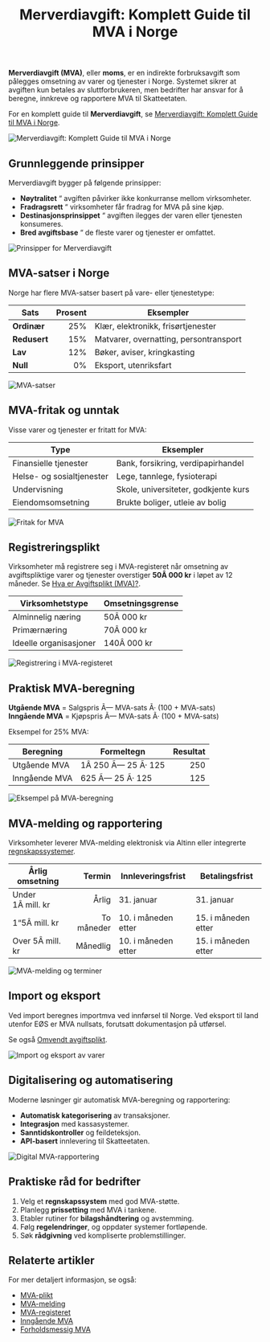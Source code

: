 ﻿---
title: "Merverdiavgift: Komplett Guide til MVA i Norge"
seoTitle: "Merverdiavgift: Komplett Guide til MVA i Norge"
meta_description: '**Merverdiavgift (MVA)**, eller **moms**, er en indirekte forbruksavgift som pålegges omsetning av varer og tjenester i Norge. Systemet sikrer at avgiften kun ...'
slug: merverdiavgift
type: blog
layout: pages/single
---

**Merverdiavgift (MVA)**, eller **moms**, er en indirekte forbruksavgift som pålegges omsetning av varer og tjenester i Norge. Systemet sikrer at avgiften kun betales av sluttforbrukeren, men bedrifter har ansvar for å beregne, innkreve og rapportere MVA til Skatteetaten.

For en komplett guide til **Merverdiavgift**, se [Merverdiavgift: Komplett Guide til MVA i Norge](/blogs/regnskap/merverdiavgift "Merverdiavgift: Komplett Guide til MVA i Norge").

![Merverdiavgift: Komplett Guide til MVA i Norge](merverdiavgift-image.svg)

## Grunnleggende prinsipper

Merverdiavgift bygger på følgende prinsipper:

* **Nøytralitet** “ avgiften påvirker ikke konkurranse mellom virksomheter.
* **Fradragsrett** “ virksomheter får fradrag for MVA på sine kjøp.
* **Destinasjonsprinsippet** “ avgiften ilegges der varen eller tjenesten konsumeres.
* **Bred avgiftsbase** “ de fleste varer og tjenester er omfattet.

![Prinsipper for Merverdiavgift](merverdiavgift-prinsipper.svg)

## MVA-satser i Norge

Norge har flere MVA-satser basert på vare- eller tjenestetype:

| Sats       | Prosent | Eksempler                                   |
|------------|--------:|---------------------------------------------|
| **Ordinær**|     25% | Klær, elektronikk, frisørtjenester           |
| **Redusert**|    15% | Matvarer, overnatting, persontransport       |
| **Lav**    |     12% | Bøker, aviser, kringkasting                  |
| **Null**   |      0% | Eksport, utenriksfart                        |

![MVA-satser](merverdiavgift-satser.svg)

## MVA-fritak og unntak

Visse varer og tjenester er fritatt for MVA:

| Type                   | Eksempler                             |
|------------------------|---------------------------------------|
| Finansielle tjenester  | Bank, forsikring, verdipapirhandel    |
| Helse- og sosialtjenester | Lege, tannlege, fysioterapi         |
| Undervisning           | Skole, universiteter, godkjente kurs   |
| Eiendomsomsetning      | Brukte boliger, utleie av bolig        |

![Fritak for MVA](merverdiavgift-fritak.svg)

## Registreringsplikt

Virksomheter må registrere seg i MVA-registeret når omsetning av avgiftspliktige varer og tjenester overstiger **50Â 000 kr** i løpet av 12 måneder. Se [Hva er Avgiftsplikt (MVA)?](/blogs/regnskap/hva-er-avgiftsplikt-mva "Hva er Avgiftsplikt (MVA)?").

| Virksomhetstype            | Omsetningsgrense                     |
|----------------------------|--------------------------------------|
| Alminnelig næring          | 50Â 000 kr                            |
| Primærnæring               | 70Â 000 kr                            |
| Ideelle organisasjoner     | 140Â 000 kr                           |

![Registrering i MVA-registeret](merverdiavgift-registrering.svg)

## Praktisk MVA-beregning

**Utgående MVA** = Salgspris Ã— MVA-sats Ã· (100 + MVA-sats)  
**Inngående MVA** = Kjøpspris Ã— MVA-sats Ã· (100 + MVA-sats)

Eksempel for 25% MVA:

| Beregning                   | Formeltegn               | Resultat |
|-----------------------------|--------------------------|---------:|
| Utgående MVA                | 1Â 250 Ã— 25 Ã· 125         | 250      |
| Inngående MVA               | 625 Ã— 25 Ã· 125           | 125      |

![Eksempel på MVA-beregning](merverdiavgift-beregning.svg)

## MVA-melding og rapportering

Virksomheter leverer MVA-melding elektronisk via Altinn eller integrerte [regnskapssystemer](/blogs/regnskap/hva-er-erp-system "Hva er ERP-system? Komplett Guide til Enterprise Resource Planning").

| Årlig omsetning    | Termin        | Innleveringsfrist    | Betalingsfrist          |
|---------------------|--------------:|----------------------|-------------------------|
| Under 1Â mill. kr    | Årlig         | 31. januar           | 31. januar              |
| 1“5Â mill. kr        | To måneder    | 10. i måneden etter  | 15. i måneden etter     |
| Over 5Â mill. kr     | Månedlig      | 10. i måneden etter  | 15. i måneden etter     |

![MVA-melding og terminer](merverdiavgift-melding.svg)

## Import og eksport

Ved import beregnes importmva ved innførsel til Norge. Ved eksport til land utenfor EØS er MVA nullsats, forutsatt dokumentasjon på utførsel.

Se også [Omvendt avgiftsplikt](/blogs/regnskap/omvendt-avgiftsplikt "Omvendt avgiftsplikt: Når kjøper beregner MVA").

![Import og eksport av varer](merverdiavgift-import-export.svg)

## Digitalisering og automatisering

Moderne løsninger gir automatisk MVA-beregning og rapportering:

* **Automatisk kategorisering** av transaksjoner.
* **Integrasjon** med kassasystemer.
* **Sanntidskontroller** og feildeteksjon.
* **API-basert** innlevering til Skatteetaten.

![Digital MVA-rapportering](merverdiavgift-digitalisering.svg)

## Praktiske råd for bedrifter

1. Velg et **regnskapssystem** med god MVA-støtte.
2. Planlegg **prissetting** med MVA i tankene.
3. Etabler rutiner for **bilagshåndtering** og avstemming.
4. Følg **regelendringer**, og oppdater systemer fortløpende.
5. Søk **rådgivning** ved kompliserte problemstillinger.

## Relaterte artikler

For mer detaljert informasjon, se også:

* [MVA-plikt](/blogs/regnskap/mva-plikt "MVA-plikt: Hva innebærer momsplikt i Norge?")
* [MVA-melding](/blogs/regnskap/hva-er-mva-melding "Hva er MVA-melding? Slik rapporterer du moms")
* [MVA-registeret](/blogs/regnskap/hva-er-mva-registeret "Hva er MVA-registeret? Registreringskrav")
* [Inngående MVA](/blogs/regnskap/inngaaende-mva "Hva er inngående MVA?")
* [Forholdsmessig MVA](/blogs/regnskap/forholdsmessig-mva "Forholdsmessig MVA: Fordeling av inngående MVA")










